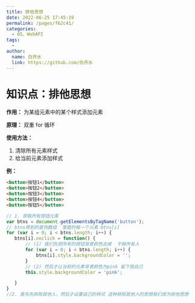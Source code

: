 ```yaml
---
title: 排他思想
date: 2022-06-25 17:45:19
permalink: /pages/f62c41/
categories:
  - 05、WebAPI
tags:
  - 
author: 
  name: 白开水
  link: https://github.com/白开水
---
```

# 知识点：排他思想

**作用：** 为某组元素中的某个样式添加元素

**原理：** 双重 for 循环

**使用方法：**
1. 清除所有元素样式
2. 给当前元素添加样式

**例：**
```html
<button>按钮1</button>
<button>按钮2</button>
<button>按钮3</button>
<button>按钮4</button>
<button>按钮5</button>
```
```js
// 1. 获取所有按钮元素
var btns = document.getElementsByTagName('button');
// btns得到的是伪数组  里面的每一个元素 btns[i]
for (var i = 0; i < btns.length; i++) {
   btns[i].onclick = function() {
       // (1) 我们先把所有的按钮背景颜色去掉  干掉所有人
       for (var i = 0; i < btns.length; i++) {
           btns[i].style.backgroundColor = '';
       }
       // (2) 然后才让当前的元素背景颜色为pink 留下我自己
       this.style.backgroundColor = 'pink';

   }
}
//2. 首先先排除其他人，然后才设置自己的样式 这种排除其他人的思想我们成为排他思想
```